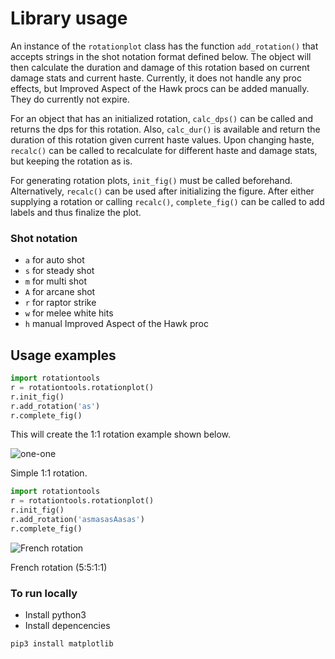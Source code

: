 # Library usage

An instance of the `rotationplot` class has the function `add_rotation()` that accepts strings in the shot notation format defined below. The object will then calculate the duration and damage of this rotation based on current damage stats and current haste. Currently, it does not handle any proc effects, but Improved Aspect of the Hawk procs can be added manually. They do currently not expire.

For an object that has an initialized rotation, `calc_dps()` can be called and returns the dps for this rotation. Also, `calc_dur()` is available and return the duration of this rotation given current haste values. Upon changing haste, `recalc()` can be called to recalculate for different haste and damage stats, but keeping the rotation as is.

For generating rotation plots, `init_fig()` must be called beforehand. Alternatively, `recalc()` can be used after initializing the figure. After either supplying a rotation or calling `recalc()`, `complete_fig()` can be called to add labels and thus finalize the plot.

### Shot notation

- `a` for auto shot
- `s` for steady shot
- `m` for multi shot
- `A` for arcane shot
- `r` for raptor strike
- `w` for melee white hits
- `h` manual Improved Aspect of the Hawk proc

## Usage examples

```python
import rotationtools
r = rotationtools.rotationplot()
r.init_fig()
r.add_rotation('as')
r.complete_fig()
```

This will create the 1:1 rotation example shown below.

![one-one](C:\Users\nanoh\Documents\rotationtools\img\one-one.png)

Simple 1:1 rotation.

```python
import rotationtools
r = rotationtools.rotationplot()
r.init_fig()
r.add_rotation('asmasasAasas')
r.complete_fig()
```

![French rotation](C:\Users\nanoh\Documents\rotationtools\img\french.png)

French rotation (5:5:1:1)

### To run locally

- Install python3
- Install depencencies

```
pip3 install matplotlib
```

